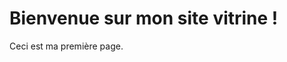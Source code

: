 <!DOCTYPE html>
<html>
<head>
    <title>Mon site</title>
</head>
<body>
    <h1>Bienvenue sur mon site vitrine !</h1>
    <p>Ceci est ma première page.</p>
</body>
</html>
